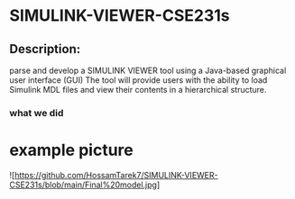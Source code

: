 # SIMULINK-VIEWER-CSE231s

## Description: 
parse and develop a SIMULINK VIEWER tool using a Java-based graphical user 
interface (GUI) The tool will provide users with the ability to load Simulink MDL files and view their 
contents in a hierarchical structure.

### what we did











# example picture 
![https://github.com/HossamTarek7/SIMULINK-VIEWER-CSE231s/blob/main/Final%20model.jpg]
